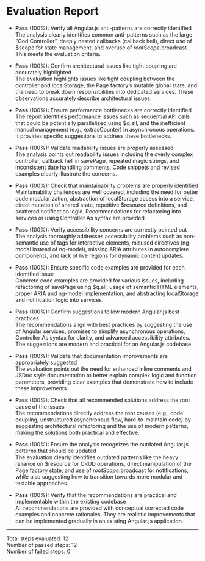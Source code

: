 # Evaluation Report

- **Pass** (100%): Verify all Angular.js anti-patterns are correctly identified  
  The analysis clearly identifies common anti-patterns such as the large “God Controller”, deeply nested callbacks (callback hell), direct use of $scope for state management, and overuse of $rootScope.$broadcast. This meets the evaluation criteria.

- **Pass** (100%): Confirm architectural issues like tight coupling are accurately highlighted  
  The evaluation highlights issues like tight coupling between the controller and localStorage, the Page factory’s mutable global state, and the need to break down responsibilities into dedicated services. These observations accurately describe architectural issues.

- **Pass** (100%): Ensure performance bottlenecks are correctly identified  
  The report identifies performance issues such as sequential API calls that could be potentially parallelized using $q.all, and the inefficient manual management (e.g., extrasCounter) in asynchronous operations. It provides specific suggestions to address these bottlenecks.

- **Pass** (100%): Validate readability issues are properly assessed  
  The analysis points out readability issues including the overly complex controller, callback hell in savePage, repeated magic strings, and inconsistent date handling comments. Code snippets and revised examples clearly illustrate the concerns.

- **Pass** (100%): Check that maintainability problems are properly identified  
  Maintainability challenges are well covered, including the need for better code modularization, abstraction of localStorage access into a service, direct mutation of shared state, repetitive $resource definitions, and scattered notification logic. Recommendations for refactoring into services or using Controller As syntax are provided.

- **Pass** (100%): Verify accessibility concerns are correctly pointed out  
  The analysis thoroughly addresses accessibility problems such as non-semantic use of <a> tags for interactive elements, misused directives (ng-modal instead of ng-model), missing ARIA attributes in autocomplete components, and lack of live regions for dynamic content updates.

- **Pass** (100%): Ensure specific code examples are provided for each identified issue  
  Concrete code examples are provided for various issues, including refactoring of savePage using $q.all, usage of semantic HTML elements, proper ARIA and ng-model implementation, and abstracting localStorage and notification logic into services.

- **Pass** (100%): Confirm suggestions follow modern Angular.js best practices  
  The recommendations align with best practices by suggesting the use of Angular services, promises to simplify asynchronous operations, Controller As syntax for clarity, and advanced accessibility attributes. The suggestions are modern and practical for an Angular.js codebase.

- **Pass** (100%): Validate that documentation improvements are appropriately suggested  
  The evaluation points out the need for enhanced inline comments and JSDoc style documentation to better explain complex logic and function parameters, providing clear examples that demonstrate how to include these improvements.

- **Pass** (100%): Check that all recommended solutions address the root cause of the issues  
  The recommendations directly address the root causes (e.g., code coupling, unstructured asynchronous flow, hard-to-maintain code) by suggesting architectural refactoring and the use of modern patterns, making the solutions both practical and effective.

- **Pass** (100%): Ensure the analysis recognizes the outdated Angular.js patterns that should be updated  
  The evaluation clearly identifies outdated patterns like the heavy reliance on $resource for CRUD operations, direct manipulation of the Page factory state, and use of $rootScope.$broadcast for notifications, while also suggesting how to transition towards more modular and testable approaches.

- **Pass** (100%): Verify that the recommendations are practical and implementable within the existing codebase  
  All recommendations are provided with conceptual corrected code examples and concrete rationales. They are realistic improvements that can be implemented gradually in an existing Angular.js application.

---

Total steps evaluated: 12  
Number of passed steps: 12  
Number of failed steps: 0